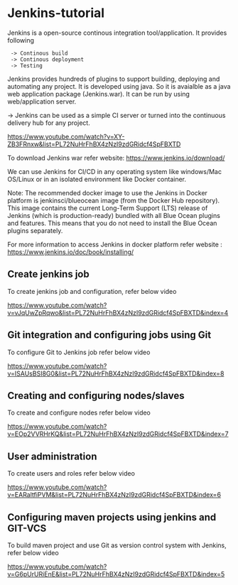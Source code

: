 # Jenkins-tutorial

Jenkins is a open-source continous integration tool/application. It provides following

     -> Continous build
     -> Continous deployment
     -> Testing
 
Jenkins provides hundreds of plugins to support building, deploying and automating any project. It is developed using java. So it is avaialble as a java web application package (Jenkins.war). It can be run by using web/application server.

-> Jenkins can be used as a simple CI server or turned into the continuous delivery hub for any project.

https://www.youtube.com/watch?v=XY-ZB3FRnxw&list=PL72NuHrFhBX4zNzI9zdGRidcf4SpFBXTD

To download Jenkins war refer website:
https://www.jenkins.io/download/

We can use Jenkins for CI/CD in any operating system like windows/Mac OS/Linux or in an isolated environment like Docker container.

Note: The recommended docker image to use the Jenkins in Docker platform is  jenkinsci/blueocean image (from the Docker Hub repository). This image contains the current Long-Term Support (LTS) release of Jenkins (which is production-ready) bundled with all Blue Ocean plugins and features. This means that you do not need to install the Blue Ocean plugins separately.

For more information to access Jenkins in docker platform refer website : https://www.jenkins.io/doc/book/installing/

Create jenkins job
-------------------
To create jenkins job and configuration, refer below video

https://www.youtube.com/watch?v=vJqUwZpRqwo&list=PL72NuHrFhBX4zNzI9zdGRidcf4SpFBXTD&index=4

Git integration and configuring jobs using Git
-----------------------------------------------
To configure Git to Jenkins job refer below video

https://www.youtube.com/watch?v=ISAUsBSI8G0&list=PL72NuHrFhBX4zNzI9zdGRidcf4SpFBXTD&index=8

Creating and configuring nodes/slaves
--------------------------------------
To create and configure nodes refer below video

https://www.youtube.com/watch?v=EOp2VVRHrKQ&list=PL72NuHrFhBX4zNzI9zdGRidcf4SpFBXTD&index=7

User administration
-------------------
To create users and roles refer below video

https://www.youtube.com/watch?v=EARaltfiPVM&list=PL72NuHrFhBX4zNzI9zdGRidcf4SpFBXTD&index=6

Configuring maven projects using jenkins and GIT-VCS
----------------------------------------------------
To build maven project and use Git as version control system with Jenkins, refer below video

https://www.youtube.com/watch?v=G6pUrURiEnE&list=PL72NuHrFhBX4zNzI9zdGRidcf4SpFBXTD&index=5








 
 
